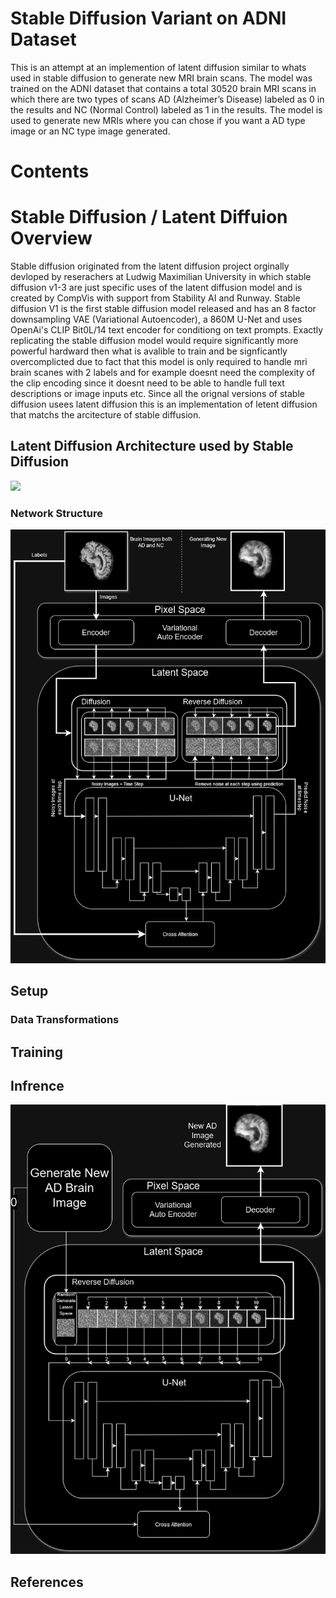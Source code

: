 # Stable Diffusion Variant on ADNI Dataset
This is an attempt at an implemention of latent diffusion similar to whats used in stable diffusion to generate new MRI brain scans. The model was trained on the ADNI dataset that contains a total 30520 brain MRI scans in which there are two types of scans AD (Alzheimer’s Disease) labeled as 0 in the results and NC (Normal Control) labeled as 1 in the results. The model is used to generate new MRIs where you can chose if you want a AD type image or an NC type image generated.

# Contents

# Stable Diffusion / Latent Diffuion Overview
Stable diffusion originated from the latent diffusion project orginally devloped by reserachers at Ludwig Maximilian University in which stable diffusion v1-3 are just specific uses of the latent diffusion model and is created by CompVis with support from Stability AI and Runway. Stable diffusion V1 is the first stable diffusion model released and has an 8 factor downsampling VAE (Variational Autoencoder), a 860M U-Net and uses OpenAi's CLIP Bit0L/14 text encoder for conditiong on text prompts. Exactly replicating the stable diffusion model would require significantly more powerful hardward then what is avalible to train and be signficantly overcomplicted due to fact that this model is only required to handle mri brain scanes with 2 labels and for example doesnt need the complexity of the clip encoding since it doesnt need to be able to handle full text descriptions or image inputs etc. Since all the orignal versions of stable diffusion usees latent diffusion this is an implementation of letent diffusion that matchs the arcitecture of stable diffusion.
## Latent Diffusion Architecture used by Stable Diffusion
<img src="https://upload.wikimedia.org/wikipedia/commons/f/f6/Stable_Diffusion_architecture.png" width="800">

### Network Structure
<img src="https://github.com/SixLeopard/PatternAnalysis-2024/blob/a681523d2aa48e0a22c2dd8d42716b387e8c94e9/recognition/47451933_Stable_Diffusion/results/COMP3710SD_diagram.png" width="800">

## Setup

### Data Transformations

## Training

## Infrence
<img src="https://github.com/SixLeopard/PatternAnalysis-2024/blob/a681523d2aa48e0a22c2dd8d42716b387e8c94e9/recognition/47451933_Stable_Diffusion/results/COMP3710SD_diagram_infrence.png" width="800">

## References

